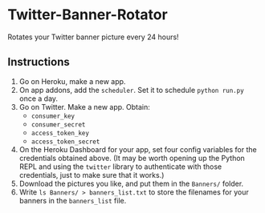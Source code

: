 # Twitter-Banner-Rotator
Rotates your Twitter banner picture every 24 hours!

## Instructions 

1. Go on Heroku, make a new app.
2. On app addons, add the `scheduler`. Set it to schedule `python run.py` once a day.
3. Go on Twitter. Make a new app. Obtain: 
    - `consumer_key`
    - `consumer_secret` 
    - `access_token_key`
    - `access_token_secret`
4. On the Heroku Dashboard for your app, set four config variables for the credentials
    obtained above. (It may be worth opening up the Python REPL and using the `twitter`
    library to authenticate with those credentials, just to make sure that it works.)
5. Download the pictures you like, and put them in the `Banners/` folder.
6. Write `ls Banners/ > banners_list.txt` to store the filenames for 
    your banners in the `banners_list` file.
